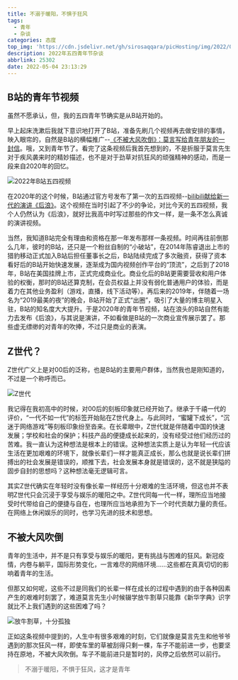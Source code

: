```yaml
---
title: 不溺于暖阳，不惧于狂风
tags:
  - 青年
  - 杂谈
categories: 态度
top_img: 'https://cdn.jsdelivr.net/gh/sirosaqqara/picHosting/img/2022/05/04/232008.png'
description: 2022年五四青年节杂谈
abbrlink: 25302
date: 2022-05-04 23:13:29
---
```


## B站的青年节视频

虽然不愿承认，但，我的五四青年节确实是从B站开始的。

早上起床洗漱后我就下意识地打开了B站，准备先刷几个视频再去做安排的事情，映入眼帘的，自然是B站的横幅推广\-\-[《不被大风吹倒》：莫言写给青年朋友的一封信](https://www.bilibili.com/video/BV1A44y1u7PF)。哦，又到青年节了。看完了这条视频后我首先想到的，不是折服于莫言先生对于疾风袭来时的精妙描述，也不是对于劲草对抗狂风的顽强精神的感动，而是一段来自2020年的回忆。

![2022年B站五四视频](https://cdn.jsdelivr.net/gh/sirosaqqara/picHosting/img/2022/05/04/211547.png)

在2020年的这个时候，B站通过官方号发布了第一次的五四视频\-\-[bilibili献给新一代的演讲《后浪》](https://www.bilibili.com/video/BV1FV411d7u7)。这个视频在当时引起了不少的争论，对比今天的五四视频，我个人仍然认为《后浪》，就好比我高中时写过那些的作文一样，是一条不怎么真诚的演讲视频。

当然，我知道B站完全有理由和资格在那一年发布那样一条视频。时间再往前倒那么几年，彼时的B站，还只是一个粉丝自制的“小破站”，在2014年陈睿退出上市的猎豹移动正式加入B站后担任董事长之后，B站陆续完成了多次融资，获得了资本看好后的B站开始快速发展，逐渐成为国内视频创作平台的“顶流”，之后到了2018年，B站在美国挂牌上市，正式完成商业化。商业化后的B站更需要营收和用户体验的权衡，那时的B站还算克制，在会员权益上并没有弱化普通用户的体验，而是着力在其他业务盈利（游戏，直播，线下活动等）。再后来的2019年，伴随着一场名为“2019最美的夜”的晚会，B站开始了正式“出圈”，吸引了大量的博主明星入驻，B站的知名度大大提升。于是2020年的青年节视频，站在浪头的B站自然有能力去发布《后浪》，与其说是演讲，不如看做是B站的一次商业宣传展示罢了。那些虚无缥缈的对青年的吹捧，不过只是商业的表演。

## Z世代？

Z世代广义上是对00后的泛称，也是B站的主要用户群体，当然我也是刚知道的，不过是一个称呼而已。

![Z世代](https://cdn.jsdelivr.net/gh/sirosaqqara/picHosting/img/2022/05/04/223937.png)

我记得在我初高中的时候，对00后的刻板印象就已经开始了。继承于千禧一代的评价，“一代不如一代”的标签开始贴在Z世代身上。与此同时，“蜜罐下成长”，“沉迷于网络游戏”等刻板印象纷至沓来。在长辈眼中，Z世代就是伴随着中国的快速发展；学校和社会的保护；科技产品的便捷成长起来的，没有经受过他们经历过的苦难。我一直认为这种想法是根本上的错误。这种想法实质上是认为年轻一代应该生活在更加艰难的环境下，就像长辈们一样才能真正成长，那么也就是说长辈们拼搏出的社会发展是错误的，顺推下去，社会发展本身就是错误的，这不就是狭隘的固步自封的思想吗？这种想法毫无逻辑可言。

其实Z世代确实在年轻时没有像长辈一样经历十分艰难的生活环境，但这也并不表明Z世代只会沉浸于享受与娱乐的暖阳之中。Z世代同每一代一样，理所应当地接受时代带给自己的便捷与自在，也理所应当地承担为下一个时代贡献力量的责任。在网络上休闲娱乐的同时，也学习先进的技术和思想。

## 不被大风吹倒

青年的生活中，并不是只有享受与娱乐的暖阳，更有挑战与困难的狂风。新冠疫情，内卷与躺平，国际形势变化，一言难尽的网络环境......这些都在真真切切的影响着青年的生活。

但那又如何呢，这些不过是同我们的长辈一样在成长的过程中遇到的由于各种因素产生的艰难时刻罢了，难道莫言先生小时候辍学放牛割草只能靠《新华字典》识字就比不上我们遇到的这些困难了吗？

![放牛割草，十分孤独](https://cdn.jsdelivr.net/gh/sirosaqqara/picHosting/img/2022/05/04/231120.png)

正如这条视频中提到的，人生中有很多艰难的时刻，它们就像是莫言先生和他爷爷遇到的那次狂风一样，即使车里的草被刮得只剩一棵，车子不能前进一步，也要坚持在原地，不被大风吹倒。车子不能前进只是暂时的，风停之后依然可以前行。

> 不溺于暖阳，不惧于狂风，这才是青年
